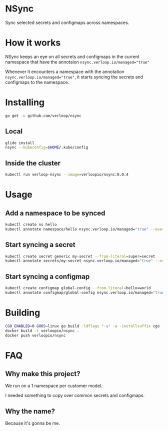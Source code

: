 # NSync

Sync selected secrets and configmaps across namespaces.


# How it works
NSync keeps an eye on all secrets and configmaps in the current namespace that have the annotaion `nsync.verloop.io/managed="true"`

Whenever it encounters a namespace with the annotation `nsync.verloop.io/managed="true"`, it starts syncing the secrets and configmaps to the namespace.

# Installing

```bash
go get -u github.com/verloop/nsync
```

## Local

```bash
glide install
nsync --kubeconfig=$HOME/.kube/config
```

## Inside the cluster

```bash
kubectl run verloop-nsync --image=verloopio/nsync:0.0.4
```

# Usage

## Add a namespace to be synced

```bash
kubectl create ns hello
kubectl annotate namespace/hello nsync.verloop.io/managed="true" --overwrite
```

## Start syncing a secret
```bash
kubectl create secret generic my-secret --from-literal=super=secret
kubectl annotate secrets/my-secret nsync.verloop.io/managed="true" --overwrite
```

## Start syncing a configmap
```bash
kubectl create configmap global-config --from-literal=hello=world
kubectl annotate configmap/global-config nsync.verloop.io/managed="true" --overwrite
```


# Building

```bash
CGO_ENABLED=0 GOOS=linux go build -ldflags "-s" -a -installsuffix cgo -o deploy/files/nsync .
docker build -t verloopio/nsync .
docker push verloopio/nsync
```


# FAQ

## Why make this project?
We run on a 1 namespace per customer model.

I needed something to copy over common secrets and configmaps.

## Why the name?
Because it's gonna be me.